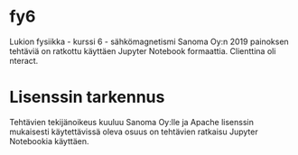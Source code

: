 # fy6
Lukion fysiikka - kurssi 6 - sähkömagnetismi
Sanoma Oy:n 2019 painoksen tehtäviä on ratkottu käyttäen Jupyter Notebook formaattia. Clienttina oli nteract.

# Lisenssin tarkennus
Tehtävien tekijänoikeus kuuluu Sanoma Oy:lle ja Apache lisenssin mukaisesti käytettävissä oleva osuus on tehtävien ratkaisu Jupyter Notebookia käyttäen.
